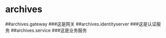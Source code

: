 # archives
##archives.gateway
###这是网关
##archives.identityserver
###这是认证服务
##archives.service
###这是业务服务